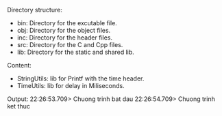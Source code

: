 Directory structure:
- bin: Directory for the excutable file.
- obj: Directory for the object files.
- inc: Directory for the header files.
- src: Directory for the C and Cpp files.
- lib: Directory for the static and shared lib.


Content:
- StringUtils: lib for Printf with the time header.
- TimeUtils: lib for delay in Miliseconds.

Output:
22:26:53.709> Chuong trinh bat dau
22:26:54.709> Chuong trinh ket thuc



